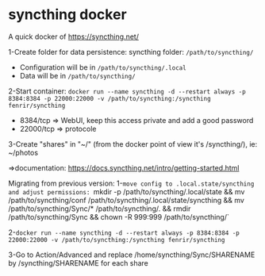 # syncthing docker

A quick docker of https://syncthing.net/

1-Create folder for data persistence: syncthing folder: `/path/to/syncthing/`
 - Configuration will be in `/path/to/syncthing/.local`
 - Data will be in `/path/to/syncthing/`

2-Start container: `docker run --name syncthing -d --restart always -p 8384:8384 -p 22000:22000 -v /path/to/syncthing:/syncthing fenrir/syncthing`

 - 8384/tcp => WebUI, keep this access private and add a good password
 - 22000/tcp => protocole

3-Create "shares" in "~/" (from the docker point of view it's /syncthing/), ie: ~/photos

=>documentation: https://docs.syncthing.net/intro/getting-started.html

Migrating from previous version:
1-`move config to .local.state/syncthing and adjust permissions: `mkdir -p /path/to/syncthing/.local/state && mv /path/to/syncthing/conf /path/to/syncthing/.local/state/syncthing && mv /path/to/syncthing/Sync/* /path/to/syncthing/. && rmdir /path/to/syncthing/Sync && chown -R 999:999 /path/to/syncthing/`

2-`docker run --name syncthing -d --restart always -p 8384:8384 -p 22000:22000 -v /path/to/syncthing:/syncthing fenrir/syncthing`

3-Go to Action/Advanced and replace /home/syncthing/Sync/SHARENAME by /syncthing/SHARENAME for each share

